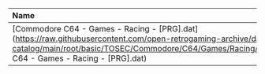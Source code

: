 |Name|Size|
|:---|---:|
|[Commodore C64 - Games - Racing - [PRG].dat](https://raw.githubusercontent.com/open-retrogaming-archive/dat-catalog/main/root/basic/TOSEC/Commodore/C64/Games/Racing/[PRG]/Commodore C64 - Games - Racing - [PRG].dat)|244877|
